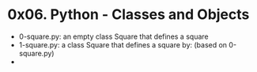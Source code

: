 # 0x06. Python - Classes and Objects

* 0-square.py: an empty class Square that defines a square
* 1-square.py: a class Square that defines a square by: (based on 0-square.py)
* 